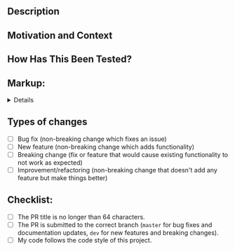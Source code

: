 <!--
MAKE SURE TO READ THE CONTRIBUTING GUIDE BEFORE CREATING A PR
https://github.com/vuetifyjs/vuetify/blob/master/.github/CONTRIBUTING.md

Testing and markup sections can be removed for doumentation changes
-->

<!-- Provide a general summary of your changes in the Title above -->
<!-- Keep the title short and descriptive, as it will be used as a commit message -->

## Description
<!--- Describe your changes in detail -->

## Motivation and Context
<!--- Why is this change required? What problem does it solve? -->
<!--- If it fixes an open issue, please link to the issue here. -->

## How Has This Been Tested?
<!--- Please describe how you tested your changes. -->
<!--- Have you created new tests or updated existing ones? -->
<!--- e.g. unit | visually | e2e | none -->

## Markup:
<!--- Paste markup for testing your change --->
<details>

```vue
// Paste your FULL Playground.vue here
```
</details>

## Types of changes
<!--- What types of changes does your code introduce? Put an `x` in all the boxes that apply: -->
- [ ] Bug fix (non-breaking change which fixes an issue)
- [ ] New feature (non-breaking change which adds functionality)
- [ ] Breaking change (fix or feature that would cause existing functionality to not work as expected)
- [ ] Improvement/refactoring (non-breaking change that doesn't add any feature but make things better)

## Checklist:
<!--- Go over all the following points, and put an `x` in all the boxes that apply. -->
<!--- If you're unsure about any of these, don't hesitate to ask. We're here to help! -->
- [ ] The PR title is no longer than 64 characters.
- [ ] The PR is submitted to the correct branch (`master` for bug fixes and documentation updates, `dev` for new features and breaking changes).
- [ ] My code follows the code style of this project.
